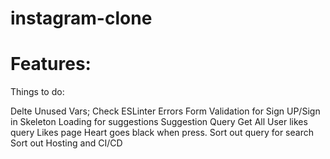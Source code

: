 # instagram-clone

# Features:

Things to do:

Delte Unused Vars;
Check ESLinter Errors
Form Validation for Sign UP/Sign in
Skeleton Loading for suggestions
Suggestion Query
Get All User likes query
Likes page
Heart goes black when press.
Sort out query for search
Sort out Hosting and CI/CD

